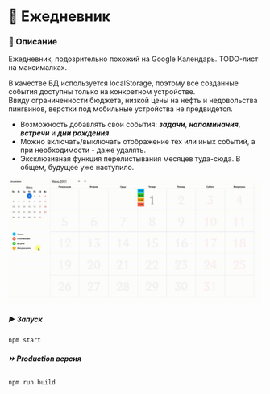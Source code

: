 # :calendar: Ежедневник #

### :pencil: Описание ###

Ежедневник, подозрительно похожий на Google Календарь. TODO-лист на максималках.

В качестве БД используется localStorage, поэтому все созданные события доступны только на конкретном устройстве. <br>
Ввиду ограниченности бюджета, низкой цены на нефть и недовольства пингвинов, верстки под мобильные устройства не предвидется.

- Возможность добавлять свои события: ***задачи***, ***напоминания***, ***встречи*** и ***дни рождения***. <br>
- Можно включать/выключать отображение тех или иных событий, а при необходимости - даже удалять. <br>
- Эксклюзивная функция перелистывания месяцев туда-сюда. В общем, будущее уже наступило.

![demo](https://github.com/Ariqun/Ariqun/blob/main/assets/diary.gif?raw=true)

##### :arrow_forward: Запуск #####

`npm start`

##### :fast_forward: Production версия #####

`npm run build`
